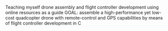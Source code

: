 Teaching myself drone assembly and flight controller development using online resources as a guide
GOAL: assemble a high-performance yet low-cost quadcopter drone with remote-control and GPS capabilities by means of flight controller development in C

